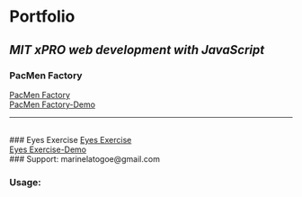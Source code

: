 # **Portfolio**

## _MIT xPRO web development with JavaScript_

### PacMen Factory
<a href="https://github.com/Marinela26/PacMen-Factory">PacMen Factory</a>
<br>
<a href="https://marinela26.github.io/PacMen-Factory/">PacMen Factory-Demo</a>
<hr>
<br>
### Eyes Exercise
<a href="https://github.com/Marinela26/Eyes-Exercise">Eyes Exercise</a>
<br>
<a href="https://marinela26.github.io/Eyes-Exercise/">Eyes Exercise-Demo</a>

<br>
### Support: marinelatogoe@gmail.com

### Usage:

